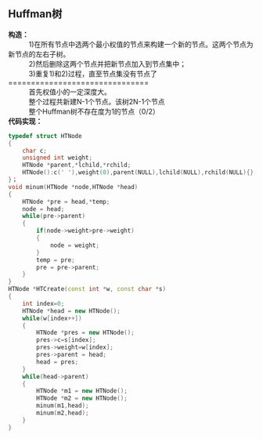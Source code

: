 ## Huffman树
**构造：**<br>
　　　1)在所有节点中选两个最小权值的节点来构建一个新的节点。这两个节点为新节点的左右子树。<br>
　　　2)然后删除这两个节点并把新节点加入到节点集中；<br>
　　　3)重复1)和2)过程，直至节点集没有节点了<br>
===============================<br>
　　　首先权值小的一定深度大。<br>
　　　整个过程共新建N-1个节点。该树2N-1个节点<br>
　　　整个Huffman树不存在度为1的节点（0/2）<br>
**代码实现：**
```C++
typedef struct HTNode
{
    char c;
    unsigned int weight;
    HTNode *parent,*lchild,*rchild;
    HTNode():c(' '),weight(0),parent(NULL),lchild(NULL),rchild(NULL){};
}；
void minum(HTNode *node,HTNode *head)
{
    HTNode *pre = head,*temp;
    node = head;
    while(pre->parent)
    {
        if(node->weight>pre->weight)
        {
            node = weight;
        }
        temp = pre;
        pre = pre->parent;
    }
}
HTNode *HTCreate(const int *w, const char *s)
{
    int index=0;
    HTNode *head = new HTNode();
    while(w[index++])
    {
        HTNode *pres = new HTNode();
        pres->c=s[index];
        pres->weight=w[index];
        pres->parent = head;
        head = pres;
    }
    while(head->parent)
    {
        HTNode *m1 = new HTNode();
        HTNode *m2 = new HTNode();
        minum(m1,head);
        minum(m2,head);
    }
}
```